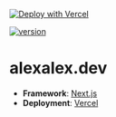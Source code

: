[![Deploy with Vercel](https://vercel.com/button)](https://vercel.com/new/git/external?repository-url=https://github.com/sashayello/alexalex.dev)

[![version](https://img.shields.io/badge/version-0.1.0-yellow.svg)](https://semver.org)

# alexalex.dev

- **Framework**: [Next.js](https://nextjs.org/)
- **Deployment**: [Vercel](https://vercel.com)
